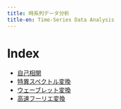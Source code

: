 ```yaml
---
title: 時系列データ分析
title-en: Time-Series Data Analysis
---
```


# Index

- [自己相関](../../Math/statistics/correlation/autocorrelation.md)
- [特異スペクトル変換](singular-spectrum-transformation.md)
- [ウェーブレット変換](wavelet-transform.md)
- [高速フーリエ変換](../../Algorithm/fft.md)
